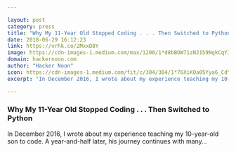 ```yaml
---

layout: post
category: press
title: "Why My 11-Year Old Stopped Coding . . . Then Switched to Python"
date: 2018-06-29 16:12:23
link: https://vrhk.co/2MxxD8Y
image: https://cdn-images-1.medium.com/max/1200/1*d8bBOW71zNJ159NqkCqYIA.jpeg
domain: hackernoon.com
author: "Hacker Noon"
icon: https://cdn-images-1.medium.com/fit/c/304/304/1*76XiKOa05Yya6_CdYX8pVg.jpeg
excerpt: "In December 2016, I wrote about my experience teaching my 10-year-old son to code. A year-and-half later, his journey continues with many…"

---
```


### Why My 11-Year Old Stopped Coding . . . Then Switched to Python

In December 2016, I wrote about my experience teaching my 10-year-old son to code. A year-and-half later, his journey continues with many…